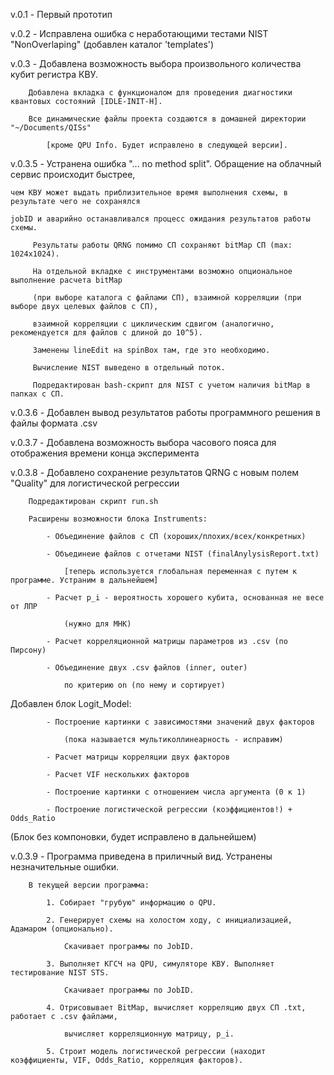 v.0.1 - Первый прототип

v.0.2 - Исправлена ошибка с неработающими тестами NIST "NonOverlaping" (добавлен каталог 'templates')

v.0.3 - Добавлена возможность выбора произвольного количества кубит регистра КВУ.
		
		Добавлена вкладка с функционалом для проведения диагностики квантовых состояний [IDLE-INIT-H].
		
		Все динамические файлы проекта создаются в домашней директории "~/Documents/QISs"
		
			[кроме QPU Info. Будет исправлено в следующей версии].

v.0.3.5 - Устранена ошибка "... no method split". Обращение на облачный сервис происходит быстрее,
	
	чем КВУ может выдать приблизительное время выполнения схемы, в результате чего не сохранялся
	
	jobID и аварийно останавливался процесс ожидания результатов работы схемы.
	
		 Результаты работы QRNG помимо СП сохраняют bitMap СП (max: 1024x1024).
	
		 На отдельной вкладке с инструментами возможно опциональное выполнение расчета bitMap
	
		 (при выборе каталога с файлами СП), взаимной корреляции (при выборе двух целевых файлов с СП),
	
		 взаимной корреляции с циклическим сдвигом (аналогично, рекомендуется для файлов с длиной до 10^5).
	
		 Заменены lineEdit на spinBox там, где это необходимо.
	
		 Вычисление NIST выведено в отдельный поток.
	
		 Подредактирован bash-скрипт для NIST с учетом наличия bitMap в папках с СП.

v.0.3.6 - Добавлен вывод результатов работы программного решения в файлы формата .csv

v.0.3.7 - Добавлена возможность выбора часового пояса для отображения времени конца эксперимента

v.0.3.8 - Добавлено сохранение результатов QRNG с новым полем "Quality" для логистической регрессии
	
		Подредактирован скрипт run.sh
	
		Расширены возможности блока Instruments:
	
			- Объединение файлов с СП (хороших/плохих/всех/конкретных)
	
			- Объединеие файлов с отчетами NIST (finalAnylysisReport.txt)
	
				[теперь используется глобальная переменная с путем к программе. Устраним в дальнейшем]
	
			- Расчет p_i - вероятность хорошего кубита, основанная не весе от ЛПР
	
				(нужно для МНК)
	
			- Расчет корреляционной матрицы параметров из .csv (по Пирсону)
	
			- Объединение двух .csv файлов (inner, outer)
	
				по критерию on (по нему и сортирует)

Добавлен блок Logit_Model:
		
			- Построение картинки с зависимостями значений двух факторов
		
				(пока называется мультиколлинеарность - исправим)
		
			- Расчет матрицы корреляции двух факторов
		
			- Расчет VIF нескольких факторов
		
			- Построение картинки с отношением числа аргумента (0 к 1)
		
			- Построение логистической регрессии (коэффициентов!) + Odds_Ratio

(Блок без компоновки, будет исправлено в дальнейшем)

v.0.3.9 - Программа приведена в приличный вид. Устранены незначительные ошибки.

		В текущей версии программа:

			1. Собирает "грубую" информацию о QPU.

			2. Генерирует схемы на холостом ходу, с инициализацией, Адамаром (опционально).

				Скачивает программы по JobID.

			3. Выполняет КГСЧ на QPU, симуляторе КВУ. Выполняет тестирование NIST STS.

				Скачивает программы по JobID.

			4. Отрисовывает BitMap, вычисляет корреляцию двух СП .txt, работает с .csv файлами,

				вычисляет корреляционную матрицу, p_i.

			5. Строит модель логистической регрессии (находит коэффициенты, VIF, Odds_Ratio, корреляция факторов).
